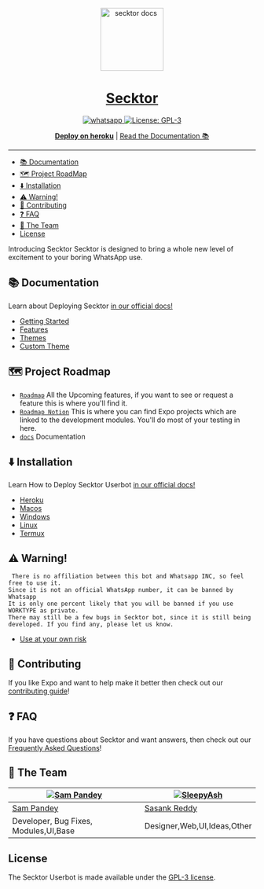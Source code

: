 <p align="center">
  <a href="https://docs.secktor.live/">
    <img alt="secktor docs" height="128" src="https://i.imgur.com/7qzTVOh.png">
    <h1 align="center">Secktor</h1>
  </a>
</p>

<p align="center">

  <a aria-label="Join our chats" href="https://chat.whatsapp.com/Bl2F9UTVU4CBfZU6eVnrbCl" target="_blank">
    <img alt="whatsapp" src="https://img.shields.io/badge/Join Group-25D366?style=for-the-badge&logo=whatsapp&logoColor=white" />
  </a>
 
  <a aria-label="Secktor is free to use" href="https://github.com/expo/expo/blob/main/LICENSE" target="_blank">
    <img alt="License: GPL-3" src="https://badges.frapsoft.com/os/gpl/gpl.png?v=103)](https://opensource.org/licenses/GPL-3.0/" target="_blank" />
  </a>
</p>
<p align="center">
  <a aria-label="Deploy on heroku" href="https://www.heroku.com/deploy/?template=https://github.com/citelvoid/Secktor-Md"><b>Deploy on heroku</b></a>
 |
  <a aria-label="secktor documentation" href="https://docs.secktor.live">Read the Documentation 📚</a>
</p>

---

- [📚 Documentation](#-documentation)
- [🗺 Project RoadMap](#-project-layout)
- [⬇️ Installation ](#⬇️-installation)
- [⚠️ Warning!](#⚠️-warning)
- [👏 Contributing](#-contributing)
- [❓ FAQ](#-faq)
- [💙 The Team](#-the-team)
- [License](#license)

Introducing Secktor
Secktor is designed to bring a whole new level of excitement to your boring WhatsApp use.

## 📚 Documentation

<p>Learn about Deploying Secktor <a aria-label="secktor documentation" href="https://docs.secktor.live">in our official docs!</a></p>

- [Getting Started](https://docs.secktor.live/)
- [Features](https://docs.secktor.live/features/introduction/)
- [Themes](https://docs.secktor.live/themes/introduction/)
- [Custom Theme](https://docs.secktor.live/themes/custom-theme/)

## 🗺 Project Roadmap

- [`Roadmap`](https://roadmap.secktor.live) All the Upcoming features, if you want to see or request a feature this is where you'll find it.
- [`Roadmap Notion`](https://secktor.notion.site) This is where you can find Expo projects which are linked to the development modules. You'll do most of your testing in here.
- [`docs`](https://docs.secktor.live) Documentation 

## ⬇️ Installation 

<p>Learn How to Deploy Secktor Userbot <a aria-label="secktor documentation" href="https://docs.secktor.live">in our official docs!</a></p>

- [Heroku](https://docs.secktor.live/tutorial/heroku/)
- [Macos](https://docs.secktor.live/tutorial/macos/)
- [Windows](https://docs.secktor.live/tutorial/windows/)
- [Linux](https://docs.secktor.live/tutorial/linux/)
- [Termux](https://docs.secktor.live/tutorial/termux/)

## ⚠️ Warning! 
```
 There is no affiliation between this bot and Whatsapp INC, so feel free to use it.
Since it is not an official WhatsApp number, it can be banned by Whatsapp
It is only one percent likely that you will be banned if you use WORKTYPE as private.
There may still be a few bugs in Secktor bot, since it is still being developed. If you find any, please let us know.
```
- [Use at your own risk](https://docs.secktor.live/introduction/why-not-secktor/)
## 👏 Contributing

If you like Expo and want to help make it better then check out our [contributing guide](/CONTRIBUTING.md)! 

## ❓ FAQ

If you have questions about Secktor and want answers, then check out our [Frequently Asked Questions](https://docs.secktor.live/introduction/faq/)!


## 💙 The Team

[![Sam Pandey](https://github.com/sampandey001.png?size=110)](https://github.com/sampandey001) | [![SleepyAsh](https://github.com/backendbeast.png?size=110)](https://github.com/backendbeast)
----|----
[Sam Pandey](https://wa.me/919628516236) | [Sasank Reddy](https://t.me/CTRLIntelligence)
Developer, Bug Fixes, Modules,UI,Base |  Designer,Web,UI,Ideas,Other

## License

The Secktor Userbot is made available under the [GPL-3 license](LICENSE). 
<p align="center"> 


   

  




